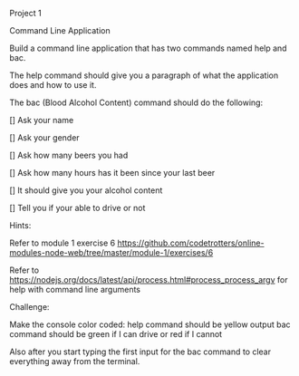 Project 1

Command Line Application

Build a command line application that has two commands named help and bac.

The help command should give you a paragraph of what the application does and how to use it.

The bac (Blood Alcohol Content) command should do the following:

 [] Ask your name

 [] Ask your gender

 [] Ask how many beers you had

 [] Ask how many hours has it been since your last beer

 [] It should give you your alcohol content

 [] Tell you if your able to drive or not

Hints:

Refer to module 1 exercise 6 https://github.com/codetrotters/online-modules-node-web/tree/master/module-1/exercises/6

Refer to https://nodejs.org/docs/latest/api/process.html#process_process_argv for help with command line arguments

Challenge:

Make the console color coded: help command should be yellow output bac command should be green if I can drive or red if I cannot

Also after you start typing the first input for the bac command to clear everything away from the terminal.
